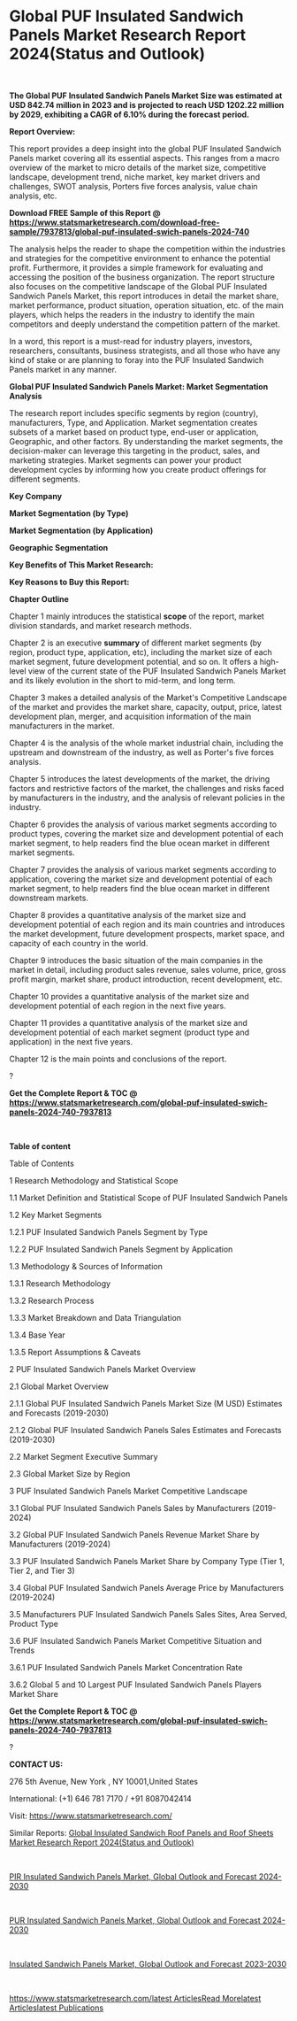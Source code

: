 <h1>Global PUF Insulated Sandwich Panels Market Research Report 2024(Status and Outlook)</h1><br/><p><strong>The Global PUF Insulated Sandwich Panels Market Size was estimated at USD 842.74 million in 2023 and is projected to reach USD 1202.22 million by 2029, exhibiting a <strong>CAGR</strong> of 6.10% during the forecast period.</strong></p>
 
 
 
 <p><strong>Report Overview:</strong></p>
 
 
 
 <p>This report provides a deep insight into the global PUF Insulated Sandwich Panels market covering all its essential aspects. This ranges from a macro overview of the market to micro details of the market size, competitive landscape, development trend, niche market, key market drivers and challenges, SWOT analysis, Porters five forces analysis, value chain analysis, etc.</p>
 
 
 
 <p><strong>Download FREE Sample of this Report @ <a href="https://www.statsmarketresearch.com/download-free-sample/7937813/global-puf-insulated-swich-panels-2024-740">https://www.statsmarketresearch.com/download-free-sample/7937813/global-puf-insulated-swich-panels-2024-740</a></strong></p>
 
 
 
 <p>The analysis helps the reader to shape the competition within the industries and strategies for the competitive environment to enhance the potential profit. Furthermore, it provides a simple framework for evaluating and accessing the position of the business organization. The report structure also focuses on the competitive landscape of the Global PUF Insulated Sandwich Panels Market, this report introduces in detail the market share, market performance, product situation, operation situation, etc. of the main players, which helps the readers in the industry to identify the main competitors and deeply understand the competition pattern of the market.</p>
 
 
 
 <p>In a word, this report is a must-read for industry players, investors, researchers, consultants, business strategists, and all those who have any kind of stake or are planning to foray into the PUF Insulated Sandwich Panels market in any manner.</p>
 
 
 
 <p><strong>Global PUF Insulated Sandwich Panels Market: Market Segmentation Analysis</strong></p>
 
 
 
 <p>The research report includes specific segments by region (country), manufacturers, Type, and Application. Market segmentation creates subsets of a market based on product type, end-user or application, Geographic, and other factors. By understanding the market segments, the decision-maker can leverage this targeting in the product, sales, and marketing strategies. Market segments can power your product development cycles by informing how you create product offerings for different segments.</p>
 
 
 
 <p><strong>Key Company</strong></p>
 
 
 
 <p><strong>Market Segmentation (by Type)</strong></p>
 
 
 
 <p><strong>Market Segmentation (<strong>by Application</strong>)</strong></p>
 
 
 
 <p><strong>Geographic Segmentation</strong></p>
 
 
 
 <p><strong>Key Benefits of This Market Research:</strong></p>
 
 
 
 <p><strong>Key <strong>Reasons to Buy</strong> this Report:</strong></p>
 
 
 
 <p><strong>Chapter Outline</strong></p>
 
 
 
 <p>Chapter 1 mainly introduces the statistical <strong>scope</strong> of the report, market division standards, and market research methods.</p>
 
 
 
 <p>Chapter 2 is an executive <strong>summary</strong> of different market segments (by region, product type, application, etc), including the market size of each market segment, future development potential, and so on. It offers a high-level view of the current state of the PUF Insulated Sandwich Panels Market and its likely evolution in the short to mid-term, and long term.</p>
 
 
 
 <p>Chapter 3 makes a detailed analysis of the Market&#39;s Competitive Landscape of the market and provides the market share, capacity, output, price, latest development plan, merger, and acquisition information of the main manufacturers in the market.</p>
 
 
 
 <p>Chapter 4 is the analysis of the whole market industrial chain, including the upstream and downstream of the industry, as well as Porter&#39;s five forces analysis.</p>
 
 
 
 <p>Chapter 5 introduces the latest developments of the market, the driving factors and restrictive factors of the market, the challenges and risks faced by manufacturers in the industry, and the analysis of relevant policies in the industry.</p>
 
 
 
 <p>Chapter 6 provides the analysis of various market segments according to product types, covering the market size and development potential of each market segment, to help readers find the blue ocean market in different market segments.</p>
 
 
 
 <p>Chapter 7 provides the analysis of various market segments according to application, covering the market size and development potential of each market segment, to help readers find the blue ocean market in different downstream markets.</p>
 
 
 
 <p>Chapter 8 provides a quantitative analysis of the market size and development potential of each region and its main countries and introduces the market development, future development prospects, market space, and capacity of each country in the world.</p>
 
 
 
 <p>Chapter 9 introduces the basic situation of the main companies in the market in detail, including product sales revenue, sales volume, price, gross profit margin, market share, product introduction, recent development, etc.</p>
 
 
 
 <p>Chapter 10 provides a quantitative analysis of the market size and development potential of each region in the next five years.</p>
 
 
 
 <p>Chapter 11 provides a quantitative analysis of the market size and development potential of each market segment (product type and application) in the next five years.</p>
 
 
 
 <p>Chapter 12 is the main points and conclusions of the report.</p>
 
 
 
 <p>? </p>
 
 
 
 <div><b>Get the Complete Report & TOC @ <a href="https://www.statsmarketresearch.com/global-puf-insulated-swich-panels-2024-740-7937813">https://www.statsmarketresearch.com/global-puf-insulated-swich-panels-2024-740-7937813</a></b></div>
 
 
 
 <p><br />
 
 <b>Table of content</b></p>
 
 
 
 <p>Table of Contents<br />
 
 1 Research Methodology and Statistical Scope<br />
 
 1.1 Market Definition and Statistical Scope of PUF Insulated Sandwich Panels<br />
 
 1.2 Key Market Segments<br />
 
 1.2.1 PUF Insulated Sandwich Panels Segment by Type<br />
 
 1.2.2 PUF Insulated Sandwich Panels Segment by Application<br />
 
 1.3 Methodology & Sources of Information<br />
 
 1.3.1 Research Methodology<br />
 
 1.3.2 Research Process<br />
 
 1.3.3 Market Breakdown and Data Triangulation<br />
 
 1.3.4 Base Year<br />
 
 1.3.5 Report Assumptions & Caveats<br />
 
 2 PUF Insulated Sandwich Panels Market Overview<br />
 
 2.1 Global Market Overview<br />
 
 2.1.1 Global PUF Insulated Sandwich Panels Market Size (M USD) Estimates and Forecasts (2019-2030)<br />
 
 2.1.2 Global PUF Insulated Sandwich Panels Sales Estimates and Forecasts (2019-2030)<br />
 
 2.2 Market Segment Executive Summary<br />
 
 2.3 Global Market Size by Region<br />
 
 3 PUF Insulated Sandwich Panels Market Competitive Landscape<br />
 
 3.1 Global PUF Insulated Sandwich Panels Sales by Manufacturers (2019-2024)<br />
 
 3.2 Global PUF Insulated Sandwich Panels Revenue Market Share by Manufacturers (2019-2024)<br />
 
 3.3 PUF Insulated Sandwich Panels Market Share by Company Type (Tier 1, Tier 2, and Tier 3)<br />
 
 3.4 Global PUF Insulated Sandwich Panels Average Price by Manufacturers (2019-2024)<br />
 
 3.5 Manufacturers PUF Insulated Sandwich Panels Sales Sites, Area Served, Product Type<br />
 
 3.6 PUF Insulated Sandwich Panels Market Competitive Situation and Trends<br />
 
 3.6.1 PUF Insulated Sandwich Panels Market Concentration Rate<br />
 
 3.6.2 Global 5 and 10 Largest PUF Insulated Sandwich Panels Players Market Share</p>
 
 
 
 <div><b>Get the Complete Report & TOC @ <a href="https://www.statsmarketresearch.com/global-puf-insulated-swich-panels-2024-740-7937813">https://www.statsmarketresearch.com/global-puf-insulated-swich-panels-2024-740-7937813</a></b></div>
 
 
 
 <p>? </p>
 
 
 
 <p><b>CONTACT US:</b><br />
 
 276 5th Avenue, New York , NY 10001,United States<br />
 
 International: (+1) 646 781 7170 / +91 8087042414<br />
 
 Visit: <a href="https://www.statsmarketresearch.com/">https://www.statsmarketresearch.com/</a><br />
 
 Similar Reports: <a href="https://www.statsmarketresearch.com/global-puf-insulated-swich-panels-2024-740-7937813">Global Insulated Sandwich Roof Panels and Roof Sheets Market Research Report 2024(Status and Outlook)</a><br />
 
 <br />
 
 <a href="https://www.statsmarketresearch.com/global-puf-insulated-swich-panels-2024-740-7937813">PIR Insulated Sandwich Panels Market, Global Outlook and Forecast 2024-2030</a><br />
 
 <br />
 
 <a href="https://www.statsmarketresearch.com/global-puf-insulated-swich-panels-2024-740-7937813">PUR Insulated Sandwich Panels Market, Global Outlook and Forecast 2024-2030</a><br />
 
 <br />
 
 <a href="https://www.statsmarketresearch.com/global-puf-insulated-swich-panels-2024-740-7937813">Insulated Sandwich Panels Market, Global Outlook and Forecast 2023-2030</a><br />
 
 <br />
 
 <a href="https://gyeongbokgung.com">https://www.statsmarketresearch.com/</a><a href="https://hallyeomaritime.com">latest Articles</a><a href="https://jingwansa.com">Read More</a><a href="https://nguoiviet.jp/">latest Articles</a><a href="https://www.intelmarketresearch.com/">latest Publications</a></p>